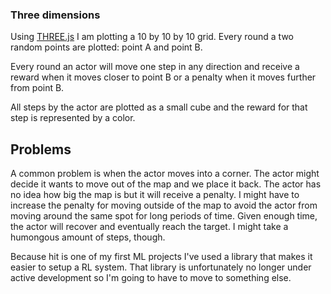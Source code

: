 ### Three dimensions

Using [THREE.js](https://threejs.org) I am plotting a 10 by 10 by 10 grid.
Every round a two random points are plotted: point A and point B.

Every round an actor will move one step in any direction and receive a reward when it moves closer to point B or a
penalty when it moves further from point B.

All steps by the actor are plotted as a small cube and the reward for that step is represented by a color.

## Problems

A common problem is when the actor moves into a corner. The actor might decide it wants to move out of the map and we
place it back. The actor has no idea how big the map is but it will receive a penalty. I might have to increase the 
penalty for moving outside of the map to avoid the actor from moving around the same spot for long periods of time.
Given enough time, the actor will recover and eventually reach the target. I might take a humongous amount of steps,
though. 

Because hit is one of my first ML projects I've used a library that makes it easier to setup a RL system. That library
is unfortunately no longer under active development so I'm going to have to move to something else.
